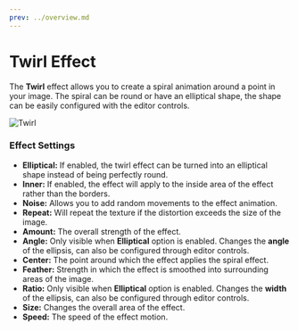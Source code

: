 ```yaml
---
prev: ../overview.md
---
```

# Twirl Effect

The **Twirl** effect allows you to create a spiral animation around a point in your image. The spiral can be round or have an elliptical shape, the shape can be easily configured with the editor controls.

![Twirl](/img/effects/Twirl.gif)

### Effect Settings

* **Elliptical:** If enabled, the twirl effect can be turned into an elliptical shape instead of being perfectly round.
* **Inner:** If enabled, the effect will apply to the inside area of the effect rather than the borders.
* **Noise:** Allows you to add random movements to the effect animation.
* **Repeat:** Will repeat the texture if the distortion exceeds the size of the image.
* **Amount:** The overall strength of the effect.
* **Angle:** Only visible when **Elliptical** option is enabled. Changes the **angle** of the ellipsis, can also be configured through editor controls.
* **Center:** The point around which the effect applies the spiral effect.
* **Feather:** Strength in which the effect is smoothed into surrounding areas of the image.
* **Ratio:** Only visible when **Elliptical** option is enabled. Changes the **width** of the ellipsis, can also be configured through editor controls.
* **Size:** Changes the overall area of the effect.
* **Speed:** The speed of the effect motion.